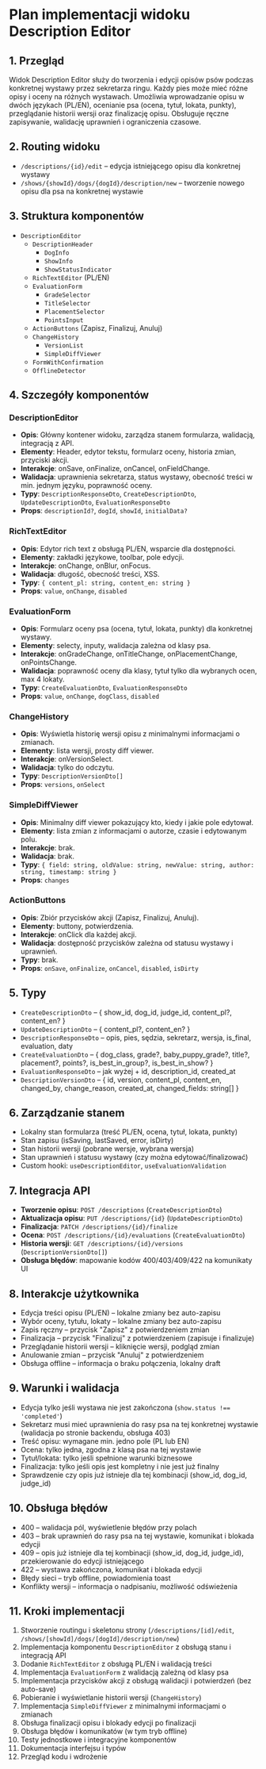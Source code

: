 # Plan implementacji widoku Description Editor

## 1. Przegląd

Widok Description Editor służy do tworzenia i edycji opisów psów podczas konkretnej wystawy przez sekretarza ringu. Każdy pies może mieć różne opisy i oceny na różnych wystawach.
Umożliwia wprowadzanie opisu w dwóch językach (PL/EN), ocenianie psa (ocena, tytuł, lokata, punkty), przeglądanie historii wersji oraz finalizację opisu.
Obsługuje ręczne zapisywanie, walidację uprawnień i ograniczenia czasowe.

## 2. Routing widoku

- `/descriptions/{id}/edit` – edycja istniejącego opisu dla konkretnej wystawy
- `/shows/{showId}/dogs/{dogId}/description/new` – tworzenie nowego opisu dla psa na konkretnej wystawie

## 3. Struktura komponentów

- `DescriptionEditor`
  - `DescriptionHeader`
    - `DogInfo`
    - `ShowInfo`
    - `ShowStatusIndicator`
  - `RichTextEditor` (PL/EN)
  - `EvaluationForm`
    - `GradeSelector`
    - `TitleSelector`
    - `PlacementSelector`
    - `PointsInput`
  - `ActionButtons` (Zapisz, Finalizuj, Anuluj)
  - `ChangeHistory`
    - `VersionList`
    - `SimpleDiffViewer`
  - `FormWithConfirmation`
  - `OfflineDetector`

## 4. Szczegóły komponentów

### DescriptionEditor

- **Opis**: Główny kontener widoku, zarządza stanem formularza, walidacją, integracją z API.
- **Elementy**: Header, edytor tekstu, formularz oceny, historia zmian, przyciski akcji.
- **Interakcje**: onSave, onFinalize, onCancel, onFieldChange.
- **Walidacja**: uprawnienia sekretarza, status wystawy, obecność treści w min. jednym języku, poprawność oceny.
- **Typy**: `DescriptionResponseDto`, `CreateDescriptionDto`, `UpdateDescriptionDto`, `EvaluationResponseDto`
- **Props**: `descriptionId?`, `dogId`, `showId`, `initialData?`

### RichTextEditor

- **Opis**: Edytor rich text z obsługą PL/EN, wsparcie dla dostępności.
- **Elementy**: zakładki językowe, toolbar, pole edycji.
- **Interakcje**: onChange, onBlur, onFocus.
- **Walidacja**: długość, obecność treści, XSS.
- **Typy**: `{ content_pl: string, content_en: string }`
- **Props**: `value`, `onChange`, `disabled`

### EvaluationForm

- **Opis**: Formularz oceny psa (ocena, tytuł, lokata, punkty) dla konkretnej wystawy.
- **Elementy**: selecty, inputy, walidacja zależna od klasy psa.
- **Interakcje**: onGradeChange, onTitleChange, onPlacementChange, onPointsChange.
- **Walidacja**: poprawność oceny dla klasy, tytuł tylko dla wybranych ocen, max 4 lokaty.
- **Typy**: `CreateEvaluationDto`, `EvaluationResponseDto`
- **Props**: `value`, `onChange`, `dogClass`, `disabled`

### ChangeHistory

- **Opis**: Wyświetla historię wersji opisu z minimalnymi informacjami o zmianach.
- **Elementy**: lista wersji, prosty diff viewer.
- **Interakcje**: onVersionSelect.
- **Walidacja**: tylko do odczytu.
- **Typy**: `DescriptionVersionDto[]`
- **Props**: `versions`, `onSelect`

### SimpleDiffViewer

- **Opis**: Minimalny diff viewer pokazujący kto, kiedy i jakie pole edytował.
- **Elementy**: lista zmian z informacjami o autorze, czasie i edytowanym polu.
- **Interakcje**: brak.
- **Walidacja**: brak.
- **Typy**: `{ field: string, oldValue: string, newValue: string, author: string, timestamp: string }`
- **Props**: `changes`

### ActionButtons

- **Opis**: Zbiór przycisków akcji (Zapisz, Finalizuj, Anuluj).
- **Elementy**: buttony, potwierdzenia.
- **Interakcje**: onClick dla każdej akcji.
- **Walidacja**: dostępność przycisków zależna od statusu wystawy i uprawnień.
- **Typy**: brak.
- **Props**: `onSave`, `onFinalize`, `onCancel`, `disabled`, `isDirty`

## 5. Typy

- `CreateDescriptionDto` – { show_id, dog_id, judge_id, content_pl?, content_en? }
- `UpdateDescriptionDto` – { content_pl?, content_en? }
- `DescriptionResponseDto` – opis, pies, sędzia, sekretarz, wersja, is_final, evaluation, daty
- `CreateEvaluationDto` – { dog_class, grade?, baby_puppy_grade?, title?, placement?, points?, is_best_in_group?, is_best_in_show? }
- `EvaluationResponseDto` – jak wyżej + id, description_id, created_at
- `DescriptionVersionDto` – { id, version, content_pl, content_en, changed_by, change_reason, created_at, changed_fields: string[] }

## 6. Zarządzanie stanem

- Lokalny stan formularza (treść PL/EN, ocena, tytuł, lokata, punkty)
- Stan zapisu (isSaving, lastSaved, error, isDirty)
- Stan historii wersji (pobrane wersje, wybrana wersja)
- Stan uprawnień i statusu wystawy (czy można edytować/finalizować)
- Custom hooki: `useDescriptionEditor`, `useEvaluationValidation`

## 7. Integracja API

- **Tworzenie opisu**: `POST /descriptions` (`CreateDescriptionDto`)
- **Aktualizacja opisu**: `PUT /descriptions/{id}` (`UpdateDescriptionDto`)
- **Finalizacja**: `PATCH /descriptions/{id}/finalize`
- **Ocena**: `POST /descriptions/{id}/evaluations` (`CreateEvaluationDto`)
- **Historia wersji**: `GET /descriptions/{id}/versions` (`DescriptionVersionDto[]`)
- **Obsługa błędów**: mapowanie kodów 400/403/409/422 na komunikaty UI

## 8. Interakcje użytkownika

- Edycja treści opisu (PL/EN) – lokalne zmiany bez auto-zapisu
- Wybór oceny, tytułu, lokaty – lokalne zmiany bez auto-zapisu
- Zapis ręczny – przycisk "Zapisz" z potwierdzeniem zmian
- Finalizacja – przycisk "Finalizuj" z potwierdzeniem (zapisuje i finalizuje)
- Przeglądanie historii wersji – kliknięcie wersji, podgląd zmian
- Anulowanie zmian – przycisk "Anuluj" z potwierdzeniem
- Obsługa offline – informacja o braku połączenia, lokalny draft

## 9. Warunki i walidacja

- Edycja tylko jeśli wystawa nie jest zakończona (`show.status !== 'completed'`)
- Sekretarz musi mieć uprawnienia do rasy psa na tej konkretnej wystawie (walidacja po stronie backendu, obsługa 403)
- Treść opisu: wymagane min. jedno pole (PL lub EN)
- Ocena: tylko jedna, zgodna z klasą psa na tej wystawie
- Tytuł/lokata: tylko jeśli spełnione warunki biznesowe
- Finalizacja: tylko jeśli opis jest kompletny i nie jest już finalny
- Sprawdzenie czy opis już istnieje dla tej kombinacji (show_id, dog_id, judge_id)

## 10. Obsługa błędów

- 400 – walidacja pól, wyświetlenie błędów przy polach
- 403 – brak uprawnień do rasy psa na tej wystawie, komunikat i blokada edycji
- 409 – opis już istnieje dla tej kombinacji (show_id, dog_id, judge_id), przekierowanie do edycji istniejącego
- 422 – wystawa zakończona, komunikat i blokada edycji
- Błędy sieci – tryb offline, powiadomienia toast
- Konflikty wersji – informacja o nadpisaniu, możliwość odświeżenia

## 11. Kroki implementacji

1. Stworzenie routingu i skeletonu strony (`/descriptions/[id]/edit`, `/shows/[showId]/dogs/[dogId]/description/new`)
2. Implementacja komponentu `DescriptionEditor` z obsługą stanu i integracją API
3. Dodanie `RichTextEditor` z obsługą PL/EN i walidacją treści
4. Implementacja `EvaluationForm` z walidacją zależną od klasy psa
5. Implementacja przycisków akcji z obsługą walidacji i potwierdzeń (bez auto-save)
6. Pobieranie i wyświetlanie historii wersji (`ChangeHistory`)
7. Implementacja `SimpleDiffViewer` z minimalnymi informacjami o zmianach
8. Obsługa finalizacji opisu i blokady edycji po finalizacji
9. Obsługa błędów i komunikatów (w tym tryb offline)
10. Testy jednostkowe i integracyjne komponentów
11. Dokumentacja interfejsu i typów
12. Przegląd kodu i wdrożenie
